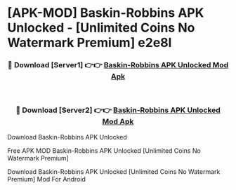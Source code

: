 # [APK-MOD] Baskin-Robbins APK Unlocked - [Unlimited Coins No Watermark Premium] e2e8l



<div align="center">
<h3>🔴 Download [Server1] 👉👉 <a href="https://momento.my/?title=Baskin-Robbins_APK_Unlocked">Baskin-Robbins APK Unlocked Mod Apk</a></h3><br>

<h3>🔴 Download [Server2] 👉👉 <a href="https://momento.my/?title=Baskin-Robbins_APK_Unlocked">Baskin-Robbins APK Unlocked Mod Apk</a></h3>
</div>



Download Baskin-Robbins APK Unlocked 

Free APK MOD Baskin-Robbins APK Unlocked [Unlimited Coins No Watermark Premium]

Download Baskin-Robbins APK Unlocked [Unlimited Coins No Watermark Premium] Mod For Android
